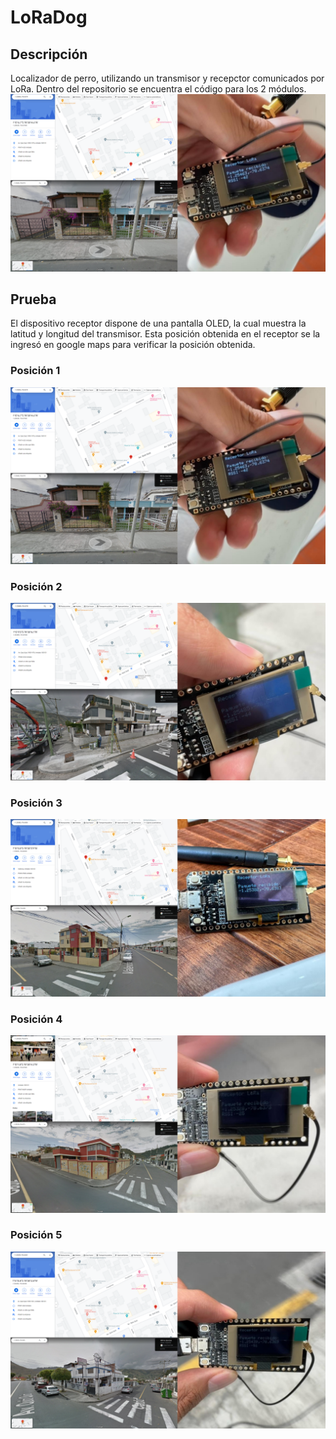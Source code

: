 # LoRaDog
## Descripción
Localizador de perro, utilizando un transmisor y recepctor comunicados por LoRa. Dentro del repositorio se encuentra el código para los 2 módulos.
![Sensor](https://github.com/ArtilRobotics/LoRaDog/blob/main/imagenes/Collage_1.png)
## Prueba
El dispositivo receptor dispone de una pantalla OLED, la cual muestra la latitud y longitud del transmisor. Esta posición obtenida en el receptor se la ingresó en google maps para verificar la posición obtenida.
### Posición 1
![Posicion_1](https://github.com/ArtilRobotics/LoRaDog/blob/main/imagenes/Collage_1.png)
### Posición 2
![Posicion_2](https://github.com/ArtilRobotics/LoRaDog/blob/main/imagenes/Collage_2.png)
### Posición 3
![Posicion_3](https://github.com/ArtilRobotics/LoRaDog/blob/main/imagenes/Collage_3.png)
### Posición 4
![Posicion_4](https://github.com/ArtilRobotics/LoRaDog/blob/main/imagenes/Collage_4.png)
### Posición 5
![Posicion_5](https://github.com/ArtilRobotics/LoRaDog/blob/main/imagenes/Collage_5.png)
